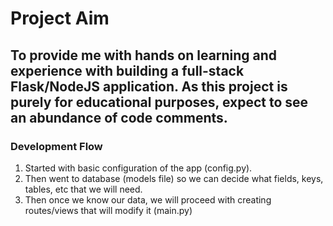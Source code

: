 # Project Aim

## To provide me with hands on learning and experience with building a full-stack Flask/NodeJS application. As this project is purely for educational purposes, expect to see an abundance of code comments.

### Development Flow
1) Started with basic configuration of the app (config.py).
2) Then went to database (models file) so we can decide what fields, keys, tables, etc that we will need.
3) Then once we know our data, we will proceed with creating routes/views that will modify it (main.py)
